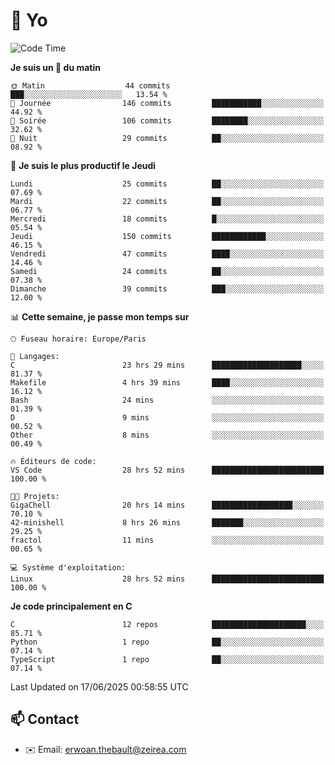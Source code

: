 # 👋 Yo

<!--START_SECTION:waka-->
![Code Time](http://img.shields.io/badge/Code%20Time-94%20hrs%2014%20mins-blue)

**Je suis un 🐤 du matin** 

```text
🌞 Matin                  44 commits          ███░░░░░░░░░░░░░░░░░░░░░░   13.54 % 
🌆 Journée                146 commits         ███████████░░░░░░░░░░░░░░   44.92 % 
🌃 Soirée                 106 commits         ████████░░░░░░░░░░░░░░░░░   32.62 % 
🌙 Nuit                   29 commits          ██░░░░░░░░░░░░░░░░░░░░░░░   08.92 % 
```
📅 **Je suis le plus productif le Jeudi** 

```text
Lundi                    25 commits          ██░░░░░░░░░░░░░░░░░░░░░░░   07.69 % 
Mardi                    22 commits          ██░░░░░░░░░░░░░░░░░░░░░░░   06.77 % 
Mercredi                 18 commits          █░░░░░░░░░░░░░░░░░░░░░░░░   05.54 % 
Jeudi                    150 commits         ████████████░░░░░░░░░░░░░   46.15 % 
Vendredi                 47 commits          ████░░░░░░░░░░░░░░░░░░░░░   14.46 % 
Samedi                   24 commits          ██░░░░░░░░░░░░░░░░░░░░░░░   07.38 % 
Dimanche                 39 commits          ███░░░░░░░░░░░░░░░░░░░░░░   12.00 % 
```


📊 **Cette semaine, je passe mon temps sur** 

```text
🕑︎ Fuseau horaire: Europe/Paris

💬 Langages: 
C                        23 hrs 29 mins      ████████████████████░░░░░   81.37 % 
Makefile                 4 hrs 39 mins       ████░░░░░░░░░░░░░░░░░░░░░   16.12 % 
Bash                     24 mins             ░░░░░░░░░░░░░░░░░░░░░░░░░   01.39 % 
D                        9 mins              ░░░░░░░░░░░░░░░░░░░░░░░░░   00.52 % 
Other                    8 mins              ░░░░░░░░░░░░░░░░░░░░░░░░░   00.49 % 

🔥 Éditeurs de code: 
VS Code                  28 hrs 52 mins      █████████████████████████   100.00 % 

🐱‍💻 Projets: 
GigaChell                20 hrs 14 mins      ██████████████████░░░░░░░   70.10 % 
42-minishell             8 hrs 26 mins       ███████░░░░░░░░░░░░░░░░░░   29.25 % 
fractol                  11 mins             ░░░░░░░░░░░░░░░░░░░░░░░░░   00.65 % 

💻 Système d'exploitation: 
Linux                    28 hrs 52 mins      █████████████████████████   100.00 % 
```

**Je code principalement en C** 

```text
C                        12 repos            █████████████████████░░░░   85.71 % 
Python                   1 repo              ██░░░░░░░░░░░░░░░░░░░░░░░   07.14 % 
TypeScript               1 repo              ██░░░░░░░░░░░░░░░░░░░░░░░   07.14 % 
```




 Last Updated on 17/06/2025 00:58:55 UTC
<!--END_SECTION:waka-->

## 📫 Contact

- ✉️ Email: erwoan.thebault@zeirea.com
